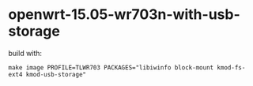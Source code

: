 # openwrt-15.05-wr703n-with-usb-storage

build with:

```
make image PROFILE=TLWR703 PACKAGES="libiwinfo block-mount kmod-fs-ext4 kmod-usb-storage"

```
